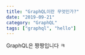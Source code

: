 ```yaml
---
title: "GraphQL이란 무엇인가?"
date: "2019-09-21"
category: "GraphQL"
tags: ["graphql", "hello"]
---
```

GraphQL은 짱짱입니다 ㅋ
